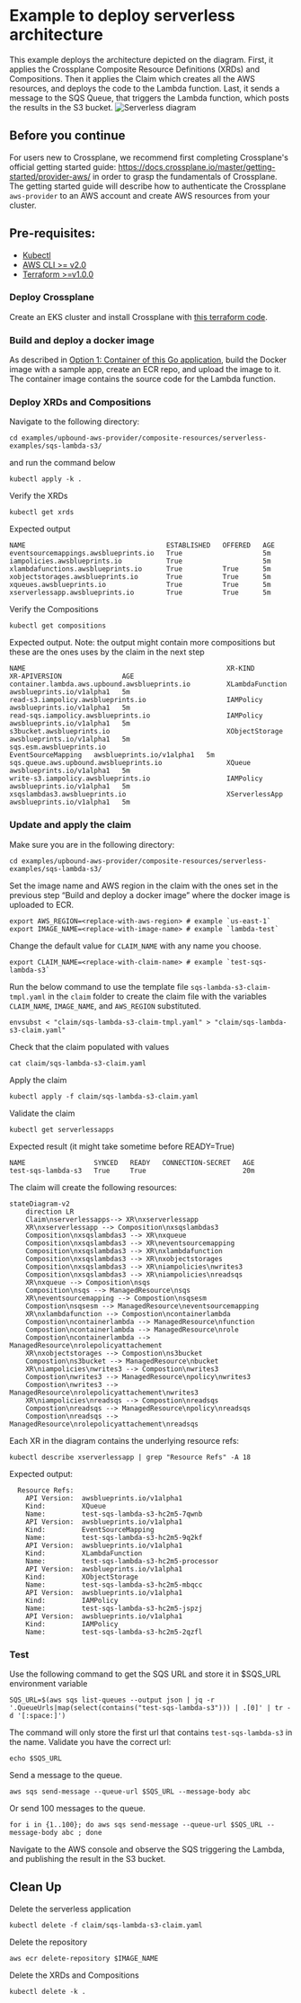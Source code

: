 # Example to deploy serverless architecture
This example deploys the architecture depicted on the diagram. First, it applies the Crossplane Composite Resource Definitions (XRDs) and Compositions. Then it applies the Claim which creates all the AWS resources, and deploys the code to the Lambda function. Last, it sends a message to the SQS Queue, that triggers the Lambda function, which posts the results in the S3 bucket.
![Serverless diagram](../../../diagrams/sqs-lambda-s3.png)

## Before you continue
For users new to Crossplane, we recommend first completing Crossplane's official getting started guide: https://docs.crossplane.io/master/getting-started/provider-aws/ in order to grasp the fundamentals of Crossplane. The getting started guide will describe how to authenticate the Crossplane `aws-provider` to an AWS account and create AWS resources from your cluster.

## Pre-requisites:
- [Kubectl](https://kubernetes.io/docs/tasks/tools/)
- [AWS CLI >= v2.0](https://docs.aws.amazon.com/cli/latest/userguide/getting-started-install.html)
- [Terraform >=v1.0.0](https://developer.hashicorp.com/terraform/tutorials/aws-get-started/install-cli)

### Deploy Crossplane
Create an EKS cluster and install Crossplane with [this terraform code](https://github.com/awslabs/crossplane-on-eks/blob/main/bootstrap/terraform/README.md).

### Build and deploy a docker image
As described in [Option 1: Container of this Go application](https://github.com/awslabs/crossplane-on-eks/blob/main/examples/upbound-aws-provider/composite-resources/serverless-examples/object-processor-app/README.md#option-1-container), build the Docker image with a sample app, create an ECR repo, and upload the image to it. The container image contains the source code for the Lambda function.

### Deploy XRDs and Compositions
Navigate to the following directory:
```shell
cd examples/upbound-aws-provider/composite-resources/serverless-examples/sqs-lambda-s3/
```

and run the command below
```shell
kubectl apply -k .
```

Verify the XRDs
```shell
kubectl get xrds
```

Expected output
```
NAME                                   ESTABLISHED   OFFERED   AGE
eventsourcemappings.awsblueprints.io   True                    5m
iampolicies.awsblueprints.io           True                    5m
xlambdafunctions.awsblueprints.io      True          True      5m
xobjectstorages.awsblueprints.io       True          True      5m
xqueues.awsblueprints.io               True          True      5m
xserverlessapp.awsblueprints.io        True          True      5m
```

Verify the Compositions
```shell
kubectl get compositions
```

Expected output. Note: the output might contain more compositions but these are the ones uses by the claim in the next step
```
NAME                                                  XR-KIND              XR-APIVERSION               AGE
container.lambda.aws.upbound.awsblueprints.io         XLambdaFunction      awsblueprints.io/v1alpha1   5m
read-s3.iampolicy.awsblueprints.io                    IAMPolicy            awsblueprints.io/v1alpha1   5m
read-sqs.iampolicy.awsblueprints.io                   IAMPolicy            awsblueprints.io/v1alpha1   5m
s3bucket.awsblueprints.io                             XObjectStorage       awsblueprints.io/v1alpha1   5m
sqs.esm.awsblueprints.io                              EventSourceMapping   awsblueprints.io/v1alpha1   5m
sqs.queue.aws.upbound.awsblueprints.io                XQueue               awsblueprints.io/v1alpha1   5m
write-s3.iampolicy.awsblueprints.io                   IAMPolicy            awsblueprints.io/v1alpha1   5m
xsqslambdas3.awsblueprints.io                         XServerlessApp       awsblueprints.io/v1alpha1   5m
```

### Update and apply the claim

Make sure you are in the following directory:
```shell
cd examples/upbound-aws-provider/composite-resources/serverless-examples/sqs-lambda-s3/
```

Set the image name and AWS region in the claim with the ones set in the previous step “Build and deploy a docker image” where the docker image is uploaded to ECR.
```shell
export AWS_REGION=<replace-with-aws-region> # example `us-east-1`
export IMAGE_NAME=<replace-with-image-name> # example `lambda-test`
```

Change the default value for `CLAIM_NAME` with any name you choose.
```shell
export CLAIM_NAME=<replace-with-claim-name> # example `test-sqs-lambda-s3`
```

Run the below command to use the template file `sqs-lambda-s3-claim-tmpl.yaml` in the `claim` folder to create the claim file with the variables `CLAIM_NAME`, `IMAGE_NAME`, and `AWS_REGION` substituted.
```shell
envsubst < "claim/sqs-lambda-s3-claim-tmpl.yaml" > "claim/sqs-lambda-s3-claim.yaml"
```

Check that the claim populated with values
```
cat claim/sqs-lambda-s3-claim.yaml
```

Apply the claim
```shell
kubectl apply -f claim/sqs-lambda-s3-claim.yaml
```

Validate the claim
```
kubectl get serverlessapps
```

Expected result (it might take sometime before READY=True)
```
NAME                 SYNCED   READY   CONNECTION-SECRET   AGE
test-sqs-lambda-s3   True     True                        20m
```

The claim will create the following resources:
```mermaid
stateDiagram-v2
    direction LR
    Claim\nserverlessapps--> XR\nxserverlessapp
    XR\nxserverlessapp --> Composition\nxsqslambdas3
    Composition\nxsqslambdas3 --> XR\nxqueue
    Composition\nxsqslambdas3 --> XR\neventsourcemapping
    Composition\nxsqslambdas3 --> XR\nxlambdafunction
    Composition\nxsqslambdas3 --> XR\nxobjectstorages
    Composition\nxsqslambdas3 --> XR\niampolicies\nwrites3
    Composition\nxsqslambdas3 --> XR\niampolicies\nreadsqs
    XR\nxqueue --> Composition\nsqs
    Composition\nsqs --> ManagedResource\nsqs
    XR\neventsourcemapping --> Compostion\nsqsesm
    Compostion\nsqsesm --> ManagedResource\neventsourcemapping
    XR\nxlambdafunction --> Compostion\ncontainerlambda
    Compostion\ncontainerlambda --> ManagedResource\nfunction
    Compostion\ncontainerlambda --> ManagedResource\nrole
    Compostion\ncontainerlambda --> ManagedResource\nrolepolicyattachement
    XR\nxobjectstorages --> Compostion\ns3bucket
    Compostion\ns3bucket --> ManagedResource\nbucket
    XR\niampolicies\nwrites3 --> Compostion\nwrites3
    Compostion\nwrites3 --> ManagedResource\npolicy\nwrites3
    Compostion\nwrites3 --> ManagedResource\nrolepolicyattachement\nwrites3
    XR\niampolicies\nreadsqs --> Compostion\nreadsqs
    Compostion\nreadsqs --> ManagedResource\npolicy\nreadsqs
    Compostion\nreadsqs --> ManagedResource\nrolepolicyattachement\nreadsqs
```
Each XR in the diagram contains the underlying resource refs:
```
kubectl describe xserverlessapp | grep "Resource Refs" -A 18
```
Expected output:
```
  Resource Refs:
    API Version:  awsblueprints.io/v1alpha1
    Kind:         XQueue
    Name:         test-sqs-lambda-s3-hc2m5-7qwnb
    API Version:  awsblueprints.io/v1alpha1
    Kind:         EventSourceMapping
    Name:         test-sqs-lambda-s3-hc2m5-9q2kf
    API Version:  awsblueprints.io/v1alpha1
    Kind:         XLambdaFunction
    Name:         test-sqs-lambda-s3-hc2m5-processor
    API Version:  awsblueprints.io/v1alpha1
    Kind:         XObjectStorage
    Name:         test-sqs-lambda-s3-hc2m5-mbqcc
    API Version:  awsblueprints.io/v1alpha1
    Kind:         IAMPolicy
    Name:         test-sqs-lambda-s3-hc2m5-jspzj
    API Version:  awsblueprints.io/v1alpha1
    Kind:         IAMPolicy
    Name:         test-sqs-lambda-s3-hc2m5-2qzfl
```

### Test
Use the following command to get the SQS URL and store it in $SQS_URL environment variable
```shell
SQS_URL=$(aws sqs list-queues --output json | jq -r '.QueueUrls|map(select(contains("test-sqs-lambda-s3"))) | .[0]' | tr -d '[:space:]')
```

The command will only store the first url that contains `test-sqs-lambda-s3` in the name. Validate you have the correct url:
```shell
echo $SQS_URL
```

Send a message to the queue.
```shell
aws sqs send-message --queue-url $SQS_URL --message-body abc
```

Or send 100 messages to the queue.
```shell
for i in {1..100}; do aws sqs send-message --queue-url $SQS_URL --message-body abc ; done
```

Navigate to the AWS console and observe the SQS triggering the Lambda, and publishing the result in the S3 bucket.

## Clean Up
Delete the serverless application
```shell
kubectl delete -f claim/sqs-lambda-s3-claim.yaml
```

Delete the repository
```shell
aws ecr delete-repository $IMAGE_NAME
```

Delete the XRDs and Compositions
```shell
kubectl delete -k .
```
